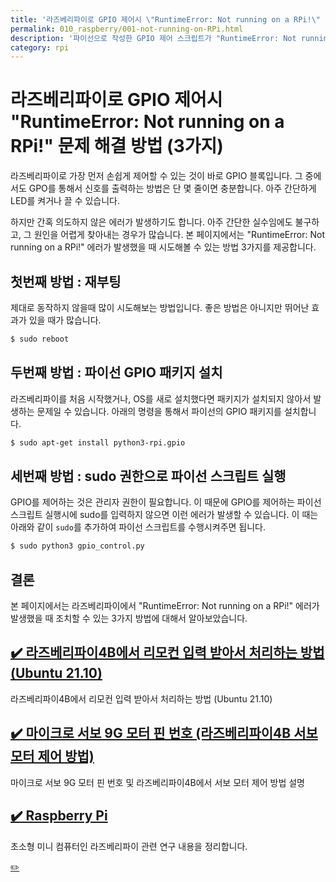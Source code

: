 ```yaml
---
title: '라즈베리파이로 GPIO 제어시 \"RuntimeError: Not running on a RPi!\" 문제 해결 방법 (3가지)'
permalink: 010_raspberry/001-not-running-on-RPi.html
description: '파이선으로 작성한 GPIO 제어 스크립트가 "RuntimeError: Not running on a RPi!"라는 메시지와 함께 수행되지 못하는 문제를 해결하는 방법에 대해서 설명합니다.'
category: rpi
---
```



라즈베리파이로 GPIO 제어시 "RuntimeError: Not running on a RPi!" 문제 해결 방법 (3가지)
===


라즈베리파이로 가장 먼저 손쉽게 제어할 수 있는 것이 바로 GPIO 블록입니다. 
그 중에서도 GPO를 통해서 신호를 출력하는 방법은 단 몇 줄이면 충분합니다. 
아주 간단하게 LED를 켜거나 끌 수 있습니다.   


하지만 간혹 의도하지 않은 에러가 발생하기도 합니다. 
아주 간단한 실수임에도 불구하고, 그 원인을 어렵게 찾아내는 경우가 많습니다.
본 페이지에서는 "RuntimeError: Not running on a RPi!" 에러가 발생했을 때 시도해볼 수 있는 방법 3가지를 제공합니다.   


첫번째 방법 : 재부팅
---


제대로 동작하지 않을때 많이 시도해보는 방법입니다. 
좋은 방법은 아니지만 뛰어난 효과가 있을 때가 많습니다.


```bash
$ sudo reboot
```


두번째 방법 : 파이선 GPIO 패키지 설치
---


라즈베리파이를 처음 시작했거나, OS를 새로 설치했다면 패키지가 설치되지 않아서 발생하는 문제일 수 있습니다. 
아래의 명령을 통해서 파이선의 GPIO 패키지를 설치합니다.


```bash
$ sudo apt-get install python3-rpi.gpio
```


세번째 방법 : sudo 권한으로 파이선 스크립트 실행
---


GPIO를 제어하는 것은 관리자 권한이 필요합니다. 
이 때문에 GPIO를 제어하는 파이선 스크립트 실행시에 sudo를 입력하지 않으면 이런 에러가 발생할 수 있습니다. 
이 때는 아래와 같이 <code>sudo</code>를 추가하여 파이선 스크립트를 수행시켜주면 됩니다. 


```bash
$ sudo python3 gpio_control.py
```


결론
---


본 페이지에서는 라즈베리파이에서 "RuntimeError: Not running on a RPi!" 에러가 발생했을 때 조치할 수 있는 3가지 방법에 대해서 알아보았습니다.







[✔️  라즈베리파이4B에서 리모컨 입력 받아서 처리하는 방법 (Ubuntu 21.10)](002-rpi4-ir-receiver-ubuntu-21-10.html '라즈베리파이4B에서 리모컨 입력 받아서 처리하는 방법 (Ubu')
---


라즈베리파이4B에서 리모컨 입력 받아서 처리하는 방법 (Ubuntu 21.10)


[✔️  마이크로 서보 9G 모터 핀 번호 (라즈베리파이4B 서보 모터 제어 방법)](003-rpi4-servo-motor-control.html '마이크로 서보 9G 모터 핀 번호 및 라즈베리파이4B에서 서보 모')
---


마이크로 서보 9G 모터 핀 번호 및 라즈베리파이4B에서 서보 모터 제어 방법 설명


[✔️  Raspberry Pi](index.html '초소형 미니 컴퓨터인 라즈베리파이 관련 연구 ')
---


초소형 미니 컴퓨터인 라즈베리파이 관련 연구 내용을 정리합니다.


[✏️ ](https://www.github.com/boyinblue/boyinblue.github.io/edit/main/010_raspberry/001-not-running-on-RPi.md '수정하기')

